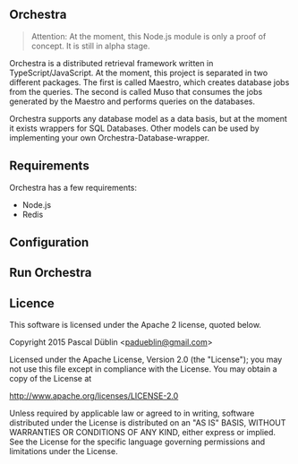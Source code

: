 ## Orchestra
> Attention: At the moment, this Node.js module is only a proof of concept. It is still in alpha stage.

Orchestra is a distributed retrieval framework written in TypeScript/JavaScript. At the moment, this project is separated in two different packages. The first is called Maestro, which creates database jobs from the queries. The second is called Muso that consumes the jobs generated by the Maestro and performs queries on the databases.

Orchestra supports any database model as a data basis, but at the moment it exists wrappers for SQL Databases. Other models can be used by implementing your own Orchestra-Database-wrapper.

## Requirements
Orchestra has a few requirements:
* Node.js
* Redis

## Configuration

## Run Orchestra

## Licence
This software is licensed under the Apache 2 license, quoted below.

Copyright 2015 Pascal Düblin &lt;padueblin@gmail.com&gt;

Licensed under the Apache License, Version 2.0 (the "License"); you may not
use this file except in compliance with the License. You may obtain a copy of
the License at

<http://www.apache.org/licenses/LICENSE-2.0>

Unless required by applicable law or agreed to in writing, software
distributed under the License is distributed on an "AS IS" BASIS, WITHOUT
WARRANTIES OR CONDITIONS OF ANY KIND, either express or implied. See the
License for the specific language governing permissions and limitations under
the License.
